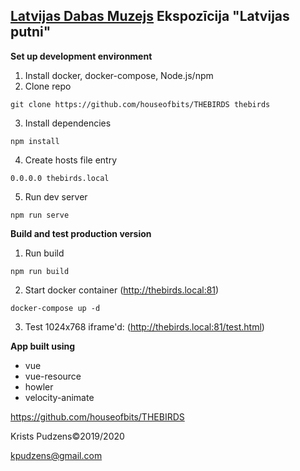 ## [Latvijas Dabas Muzejs](https://www.dabasmuzejs.gov.lv/) Ekspozīcija "Latvijas putni"

**Set up development environment**
1) Install docker, docker-compose, Node.js/npm
2) Clone repo
```
git clone https://github.com/houseofbits/THEBIRDS thebirds
```
3) Install dependencies
```
npm install
```
4) Create hosts file entry
```
0.0.0.0 thebirds.local
```
5) Run dev server
```
npm run serve
```

**Build and test production version**
1) Run build
```
npm run build
```
2) Start docker container (http://thebirds.local:81)
```
docker-compose up -d
```
3) Test 1024x768 iframe'd: (http://thebirds.local:81/test.html)


**App built using**
- vue
- vue-resource
- howler
- velocity-animate

https://github.com/houseofbits/THEBIRDS

Krists Pudzens©2019/2020

kpudzens@gmail.com

